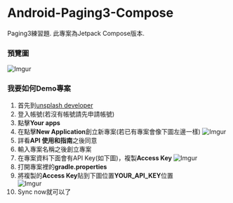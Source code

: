 # Android-Paging3-Compose
Paging3練習題. 
此專案為Jetpack Compose版本. 


### 預覽圖 

![Imgur](https://i.imgur.com/vBNFZnt.png?2)

### 我要如何Demo專案
1. 首先到[unsplash developer](https://unsplash.com/developers)
2. 登入帳號(若沒有帳號請先申請帳號)
3. 點擊**Your apps**
4. 在點擊**New Application**創立新專案(若已有專案會像下圖左邊一樣)
![Imgur](https://i.imgur.com/EmpCz3p.png)
5. 詳看**API 使用和指南**之後同意
6. 輸入專案名稱之後創立專案
7. 在專案資料下面會有API Key(如下圖)，複製**Access Key**
![Imgur](https://i.imgur.com/FPMtNJX.png)
8. 打開專案裡的**gradle.properties**
9. 將複製的**Access Key**貼到下圖位置**YOUR_API_KEY**位置<br>
![Imgur](https://i.imgur.com/Has8nZN.png)
10. Sync now就可以了
